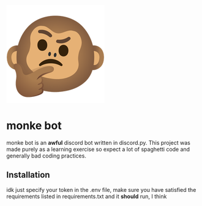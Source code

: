 ![monke bot logo](/logo.png)
# monke bot

monke bot is an **awful** discord bot written in discord.py.
This project was made purely as a learning exercise so expect a lot of spaghetti code and generally bad coding practices.

## Installation
idk just specify your token in the .env file, make sure you have satisfied the requirements listed in requirements.txt and it **should** run, I think